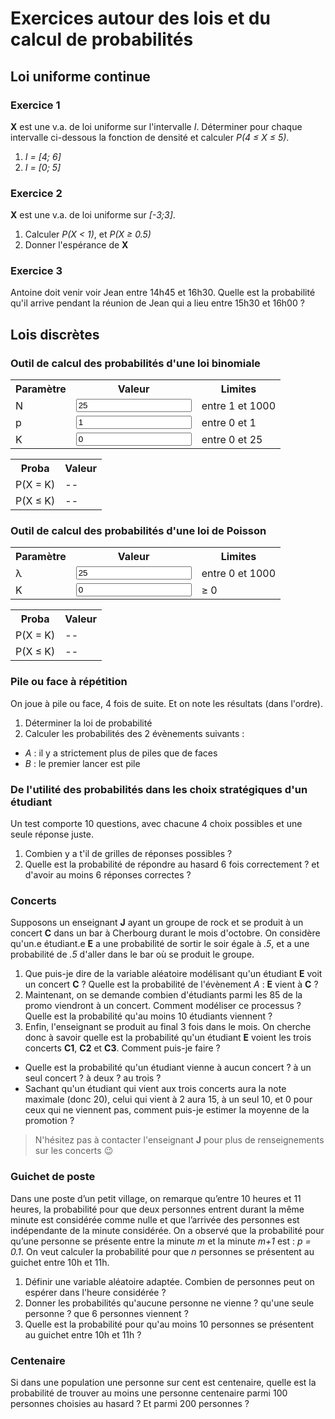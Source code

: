 # Exercices autour des lois et du calcul de probabilités

## Loi uniforme continue

### Exercice 1

**X** est une v.a. de loi uniforme sur l'intervalle *I*. Déterminer pour chaque intervalle ci-dessous la fonction de densité et calculer *P(4 &le; X &le; 5)*.

1. *I = [4; 6]*
2. *I = [0; 5]*

### Exercice 2

**X** est une v.a. de loi uniforme sur *[-3;3]*.

1. Calculer *P(X < 1)*, et *P(X &ge; 0.5)*
1. Donner l'espérance de **X**

### Exercice 3
Antoine doit venir voir Jean entre 14h45 et 16h30. Quelle est la probabilité qu'il arrive pendant la réunion de Jean qui a lieu entre 15h30 et 16h00 ?


## Lois discrètes

### Outil de calcul des probabilités d'une loi binomiale

<script>
function binom(n, p){
	if (p < 0 || p > n){
		return 0;
	}
	if (p > n / 2){
		return binom(n, n - p);
	}
	else {
		var c = 1;
		for (var k = 1; k <= p; k++){
			c = c * (n + 1 - k) / k;
		}
		return c;
	}
}

function f(N, p, K){
	return(binom(N, K) * Math.pow(p, K) * Math.pow(1-p, N-K));
}

function F(N, p, K){
	var somme = 0;
	for (var i = 0; i <= K; i++){
		somme += f(N, p, i);
	}
	return(somme);
}

function arrondi(x, d){
	var e, res;
  if (x < 0.0001) {
    res = "inférieur à 0.0001"
  } else {
    e = Math.pow(10, d);
    res = Math.round(e * x) / e;
  }
	return(res);
}


function maj(){
	N = parseInt(document.getElementById('entN').value);
	N = Math.max(N,1);
	N = Math.min(N,1000);
	document.getElementById('entN').value = N;
	document.getElementById('nbN').innerHTML = N;
	p = parseFloat(document.getElementById('entp').value);
	p = Math.max(p,0);
	p = Math.min(p,1);
	document.getElementById('entp').value = p;
	K = parseInt(document.getElementById('entK').value);
	K = Math.max(K,0);
	K = Math.min(K,N);
	document.getElementById('entK').value = K;
	document.getElementById("Pegal").innerHTML = arrondi(f(N,p,K), 4);
	document.getElementById("Pinf").innerHTML = arrondi(F(N,p,K), 4);
}
</script>

<table>
  <tr><th>Paramètre</th><th>Valeur</th><th>Limites</th></tr>
  <tr><td>N</td><td><input id="entN" value=25  onChange="maj();"></td><td>entre 1 et 1000</td></tr>
  <tr><td>p</td><td><input id="entp" value=1 onChange="maj();"></td><td>entre 0 et 1</td></tr>
  <tr><td>K</td><td><input id="entK" value=0   onChange="maj();"></td><td>entre 0 et <span id="nbN">25</span></td></tr>
</table>

<table>
  <tr><th>Proba</th><th>Valeur</th></tr>
  <tr><td>P(X = K)</td><td id="Pegal">--</td></tr>
  <tr><td>P(X &le; K)</td><td id="Pinf">--</td></tr>
</table>

### Outil de calcul des probabilités d'une loi de Poisson

<script>
function fact(num)
{
    var rval=1;
    for (var i = 2; i <= num; i++)
        rval = rval * i;
    return rval;
}

function fpois(L, K) {
    res = Math.pow(L, K) / fact(K) * Math.pow(Math.exp(1), -L);
    return(res);
}

function Fpois(L, K) {
    var somme = 0;
	for (var i = 0; i <= K; i++){
		somme += fpois(L, i);
	}
	return(somme);
}

function maj2(){
	L = parseInt(document.getElementById('entL').value);
	L = Math.max(L,0);
	L = Math.min(L,1000);
	document.getElementById('entL').value = L;
	K = parseInt(document.getElementById('entK2').value);
	K = Math.max(K,0);
	document.getElementById('entK2').value = K;
	document.getElementById("Pegal2").innerHTML = arrondi(fpois(L,K), 4);
	document.getElementById("Pinf2").innerHTML = arrondi(Fpois(L,K), 4);
}
</script>

<table>
  <tr><th>Paramètre</th><th>Valeur</th><th>Limites</th></tr>
  <tr><td>&lambda;</td><td><input id="entL" value=25  onChange="maj2();"></td><td>entre 0 et 1000</td></tr>
  <tr><td>K</td><td><input id="entK2" value=0   onChange="maj2();"></td><td>&ge; 0</td></tr>
</table>

<table>
  <tr><th>Proba</th><th>Valeur</th></tr>
  <tr><td>P(X = K)</td><td id="Pegal2">--</td></tr>
  <tr><td>P(X &le; K)</td><td id="Pinf2">--</td></tr>
</table>

### Pile ou face à répétition
On joue à pile ou face, 4 fois de suite. Et on note les résultats (dans l'ordre).

1. Déterminer la loi de probabilité 
2. Calculer les probabilités des 2 évènements suivants :
  - *A* : il y a strictement plus de piles que de faces
  - *B* : le premier lancer est pile

### De l'utilité des probabilités dans les choix stratégiques d'un étudiant

Un test comporte 10 questions, avec chacune 4 choix possibles et une seule réponse juste.

1. Combien y a t'il de grilles de réponses possibles ?
2. Quelle est la probabilité de répondre au hasard 6 fois correctement ? et d'avoir au moins 6 réponses correctes ?

### Concerts

Supposons un enseignant **J** ayant un groupe de rock et se produit à un concert **C** dans un bar à Cherbourg durant le mois d'octobre. On considère qu'un.e étudiant.e **E** a une probabilité de sortir le soir égale à *.5*, et a une probabilité de *.5* d'aller dans le bar où se produit le groupe.

1. Que puis-je dire de la variable aléatoire modélisant qu'un étudiant **E** voit un concert **C** ? Quelle est la probabilité de l'évènement *A* : **E** vient à **C** ?
1. Maintenant, on se demande combien d'étudiants parmi les 85 de la promo viendront à un concert. Comment modéliser ce processus ? Quelle est la probabilité qu'au moins 10 étudiants viennent ?
1. Enfin, l'enseignant se produit au final 3 fois dans le mois. On cherche donc à savoir quelle est la probabilité qu'un étudiant **E** voient les trois concerts **C1**, **C2** et **C3**. Comment puis-je faire ?
  - Quelle est la probabilité qu'un étudiant vienne à aucun concert ? à un seul concert ? à deux ? au trois ?
  - Sachant qu'un étudiant qui vient aux trois concerts aura la note maximale (donc 20), celui qui vient à 2 aura 15, à un seul 10, et 0 pour ceux qui ne viennent pas, comment puis-je estimer la moyenne de la promotion ?

> N'hésitez pas à contacter l'enseignant **J** pour plus de renseignements sur les concerts &#128521;

### Guichet de poste

Dans une poste d’un petit village, on remarque qu’entre 10 heures et 11 heures, la probabilité pour que deux personnes entrent durant la même minute est considérée comme nulle et que l’arrivée des personnes est indépendante de la minute considérée. On a observé que la probabilité pour qu’une personne se présente entre la minute *m* et la minute *m+1* est : *p = 0.1*. On veut calculer la probabilité pour que *n* personnes se
présentent au guichet entre 10h et 11h.

1. Définir une variable aléatoire adaptée. Combien de personnes peut on espérer dans l'heure considérée ?
1. Donner les probabilités qu'aucune personne ne vienne ? qu'une seule personne ? que 6 personnes viennent ?
2. Quelle est la probabilité pour qu'au moins 10 personnes se présentent au guichet entre 10h et 11h ?

### Centenaire

Si dans une population une personne sur cent est centenaire, quelle est la probabilité de trouver au moins une personne centenaire parmi 100 personnes choisies au hasard ? Et parmi 200 personnes ?
